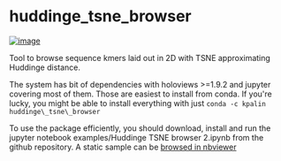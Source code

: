 huddinge\_tsne\_browser
=======================

[![image](https://img.shields.io/travis/kpalin/huddinge_tsne_browser.svg)](https://travis-ci.org/kpalin/huddinge_tsne_browser)

Tool to browse sequence kmers laid out in 2D with TSNE approximating
Huddinge distance.

The system has bit of dependencies with holoviews \>=1.9.2 and jupyter
covering most of them. Those are easiest to install from conda. If
you're lucky, you might be able to install everything with just
`conda -c kpalin huddinge\_tsne\_browser`

To use the package efficiently, you should download, install and run the
jupyter notebook examples/Huddinge TSNE browser 2.ipynb from the github
repository. A static sample can be [browsed in nbviewer](http://nbviewer.jupyter.org/github/kpalin/huddinge_tsne_browser/blob/master/examples/Huddinge%20TSNE%20browser%202.ipynb)
